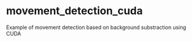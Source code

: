 # movement_detection_cuda

Example of movement detection based on background substraction using CUDA
